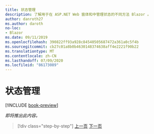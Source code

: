 ```yaml
---
title: 状态管理
description: 了解用于在 ASP.NET Web 窗体和中管理状态的不同方法 Blazor 。
author: danroth27
ms.author: daroth
no-loc:
- Blazor
ms.date: 09/11/2019
ms.openlocfilehash: 390822ff93a928c84540505687472a361a0c5f4b
ms.sourcegitcommit: cb27c01a8b0b4630148374638aff4e2221f90b22
ms.translationtype: MT
ms.contentlocale: zh-CN
ms.lasthandoff: 07/09/2020
ms.locfileid: "86173089"
---
```

# <a name="state-management"></a>状态管理

[!INCLUDE [book-preview](../../../includes/book-preview.md)]

*即将推出此内容。*

<!--
- View state
- Session state
- Local storage
- App state
-->

>[!div class="step-by-step"]
>[上一页](pages-routing-layouts.md)
>[下一页](forms-validation.md)
